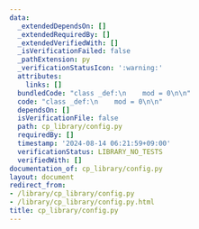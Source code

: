 ```yaml
---
data:
  _extendedDependsOn: []
  _extendedRequiredBy: []
  _extendedVerifiedWith: []
  _isVerificationFailed: false
  _pathExtension: py
  _verificationStatusIcon: ':warning:'
  attributes:
    links: []
  bundledCode: "class _def:\n    mod = 0\n\n"
  code: "class _def:\n    mod = 0\n\n"
  dependsOn: []
  isVerificationFile: false
  path: cp_library/config.py
  requiredBy: []
  timestamp: '2024-08-14 06:21:59+09:00'
  verificationStatus: LIBRARY_NO_TESTS
  verifiedWith: []
documentation_of: cp_library/config.py
layout: document
redirect_from:
- /library/cp_library/config.py
- /library/cp_library/config.py.html
title: cp_library/config.py
---
```

